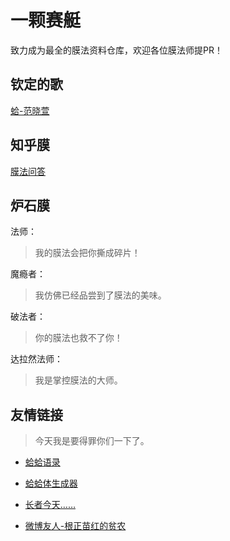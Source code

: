 一颗赛艇
===

致力成为最全的膜法资料仓库，欢迎各位膜法师提PR！

钦定的歌
---

[蛤-范晓萱](http://music.163.com/#/song?id=230067)

知乎膜
---

[膜法问答](https://www.zhihu.com/collection/87992444)

炉石膜
---

法师：

> 我的膜法会把你撕成碎片！

魔瘾者：

> 我仿佛已经品尝到了膜法的美味。

破法者：

> 你的膜法也救不了你！

达拉然法师：

> 我是掌控膜法的大师。

友情链接
---

> 今天我是要得罪你们一下了。

- [蛤蛤语录](http://wiki.esu.im/index.php?title=%E8%9B%A4%E8%9B%A4%E8%AF%AD%E5%BD%95&veaction=edit&section=3)

- [蛤蛤体生成器](https://github.com/dkwingsmt/haha)

- [长者今天……](https://github.com/hczhcz/the-elder-is-excited) 

- [微博友人-根正苗红的贫农](http://weibo.com/u/5449687795)
